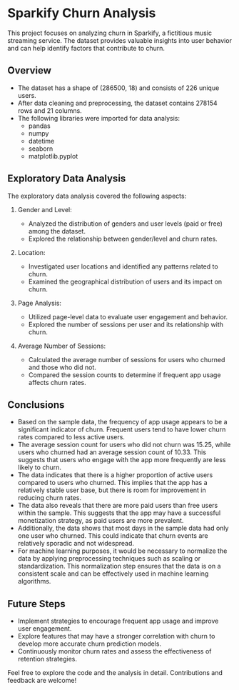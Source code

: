 # Sparkify Churn Analysis

This project focuses on analyzing churn in Sparkify, a fictitious music streaming service. The dataset provides valuable insights into user behavior and can help identify factors that contribute to churn.

## Overview

- The dataset has a shape of (286500, 18) and consists of 226 unique users.
- After data cleaning and preprocessing, the dataset contains 278154 rows and 21 columns.
- The following libraries were imported for data analysis:
  - pandas
  - numpy
  - datetime
  - seaborn
  - matplotlib.pyplot

## Exploratory Data Analysis

The exploratory data analysis covered the following aspects:

1. Gender and Level:
   - Analyzed the distribution of genders and user levels (paid or free) among the dataset.
   - Explored the relationship between gender/level and churn rates.

2. Location:
   - Investigated user locations and identified any patterns related to churn.
   - Examined the geographical distribution of users and its impact on churn.

3. Page Analysis:
   - Utilized page-level data to evaluate user engagement and behavior.
   - Explored the number of sessions per user and its relationship with churn.

4. Average Number of Sessions:
   - Calculated the average number of sessions for users who churned and those who did not.
   - Compared the session counts to determine if frequent app usage affects churn rates.

## Conclusions

- Based on the sample data, the frequency of app usage appears to be a significant indicator of churn. Frequent users tend to have lower churn rates compared to less active users.
- The average session count for users who did not churn was 15.25, while users who churned had an average session count of 10.33. This suggests that users who engage with the app more frequently are less likely to churn.
- The data indicates that there is a higher proportion of active users compared to users who churned. This implies that the app has a relatively stable user base, but there is room for improvement in reducing churn rates.
- The data also reveals that there are more paid users than free users within the sample. This suggests that the app may have a successful monetization strategy, as paid users are more prevalent.
- Additionally, the data shows that most days in the sample data had only one user who churned. This could indicate that churn events are relatively sporadic and not widespread.
- For machine learning purposes, it would be necessary to normalize the data by applying preprocessing techniques such as scaling or standardization. This normalization step ensures that the data is on a consistent scale and can be effectively used in machine learning algorithms.

## Future Steps

- Implement strategies to encourage frequent app usage and improve user engagement.
- Explore features that may have a stronger correlation with churn to develop more accurate churn prediction models.
- Continuously monitor churn rates and assess the effectiveness of retention strategies.

Feel free to explore the code and the analysis in detail. Contributions and feedback are welcome!


